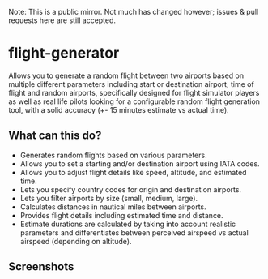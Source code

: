Note: This is a public mirror. Not much has changed however; issues & pull requests here are still accepted.

# flight-generator
Allows you to generate a random flight between two airports based on multiple different parameters including start or destination airport, time of flight and random airports, specifically designed for flight simulator players as well as real life pilots looking for a configurable random flight generation tool, with a solid accuracy (+- 15 minutes estimate vs actual time).

## What can this do?
- Generates random flights based on various parameters.
- Allows you to set a starting and/or destination airport using IATA codes.
- Allows you to adjust flight details like speed, altitude, and estimated time.
- Lets you specify country codes for origin and destination airports.
- Lets you filter airports by size (small, medium, large).
- Calculates distances in nautical miles between airports.
- Provides flight details including estimated time and distance.
- Estimate durations are calculated by taking into account realistic parameters and differentiates between perceived airspeed vs actual airspeed (depending on altitude).

## Screenshots
